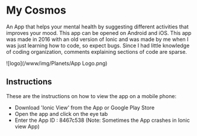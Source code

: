 


# My Cosmos
An App that helps your mental health by suggesting different activities that improves your mood. This app can be opened on Android and iOS. This app was made in 2016 with an old version of Ionic and was made by me when I was just learning how to code, so expect bugs. Since I had little knowledge of coding organization, comments explaining sections of code are sparse.

![logo](/www/img/Planets/App Logo.png)

## Instructions

These are the instructions on how to view the app on a mobile phone:
* Download 'Ionic View' from the App or Google Play Store
* Open the app and click on the eye tab
* Enter the App ID : 8467c538 (Note: Sometimes the App crashes in Ionic view App)
